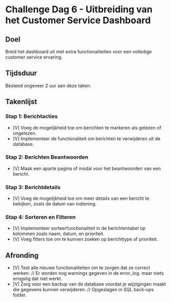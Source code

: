 # Challenge Dag 6 - Uitbreiding van het Customer Service Dashboard

## Doel
Breid het dashboard uit met extra functionaliteiten voor een volledige customer service ervaring.

## Tijdsduur
Besteed ongeveer 2 uur aan deze taken.

## Takenlijst

### Stap 1: Berichtacties
- [V] Voeg de mogelijkheid toe om berichten te markeren als gelezen of ongelezen.
- [V] Implementeer de functionaliteit om berichten te verwijderen uit de database.

### Stap 2: Berichten Beantwoorden
- [V] Maak een aparte pagina of modal voor het beantwoorden van een bericht.

### Stap 3: Berichtdetails
- [V] Voeg de mogelijkheid toe om meer details van een bericht te bekijken, zoals de datum van indiening.

### Stap 4: Sorteren en Filteren
- [V] Implementeer sorteerfunctionaliteit in de berichtentabel op kolommen zoals naam, datum, en prioriteit.
- [V] Voeg filters toe om te kunnen zoeken op berichttype of prioriteit.

## Afronding
- [V] Test alle nieuwe functionaliteiten om te zorgen dat ze correct werken.
    // Er worden nog warnings gegeven in de error_log. maar niets erngstig dat niet werkt.
- [V] Zorg voor een backup van de database voordat je wijzigingen maakt die gegevens kunnen verwijderen.
    // Opgeslagen in SQL back-ups folder.